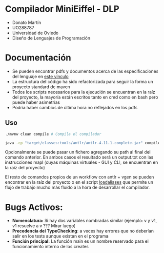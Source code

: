 # Compilador MiniEiffel - DLP

- Donato  Martín
- UO288787
- Universidad de Oviedo 
- Diseño de Lenguajes de Programación

# Documentación

- Se pueden encontrar pdfs y documentos acerca de las especificaciones del lenguaje en [este vínculo](./specifications/docs)
- La estructura del código ha sido refactorizada para seguir la forma un proyecto standard de maven
- Todos los scripts necesarios para la ejecución se encuentran en la raíz del proyecto, la mayoría están escritos tanto en cmd como en bash pero puede haber asimetrías
- Podría haber cambios de última hora no reflejados en los pdfs

## Uso

```sh 
./mvnw clean compile # Compila el compilador
```


```sh
java -cp "target/classes:tools/antlr/antlr-4.11.1-complete.jar" compiler.Main # Ejecuta el compilador sobre input.me
```

Opcionalmente se puede pasar un fichero agregando su path al final del comando anterior. En ambos casos el resultado será un output.txt con las instrucciones mapl (cuyas máquinas virtuales - GUI y CLI, se encuentran en la raíz del proyecto)

El resto de comandos propios de un workflow con antlr + vgen se pueden encontrar en la raíz del proyecto o en el script [loadaliases](./loadaliases) que permite un flujo de trabajo mucho más fluído a la hora de desarrollar el compilador.


# Bugs Activos:

- **Nomenclatura:** Si hay dos variables nombradas similar (ejemplo: v y v1, v1 resuelve a v ??? Mirar luego)
- **Precedencia del TypeChecking:** a veces hay errores que no deberían salir en los tests aunque existan en el programa
- **Función principal:** La función main es un nombre reservado para el funcionamiento interno de los creates